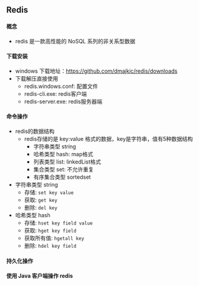## Redis

#### 概念
* redis 是一款高性能的 NoSQL 系列的非关系型数据
#### 下载安装
* windows 下载地址：https://github.com/dmajkic/redis/downloads
* 下载解压直接使用
    - redis.windows.conf: 配置文件
    - redis-cli.exe: redis客户端
    - redis-server.exe: redis服务器端
#### 命令操作
* redis的数据结构
    - redis存储的是 key:value 格式的数据，key是字符串，值有5种数据结构
        - 字符串类型 string
        - 哈希类型 hash: map格式
        - 列表类型 list: linkedList格式
        - 集合类型 set: 不允许重复
        - 有序集合类型 sortedset
* 字符串类型 string
    - 存储: `set key value`
    - 获取: `get key`
    - 删除: `del key`
* 哈希类型 hash
    - 存储: `hset key field value`
    - 获取: `hget key field`
    - 获取所有值: `hgetall key` 
    - 删除: `hdel key field`
    
        
#### 持久化操作

#### 使用 Java 客户端操作 redis